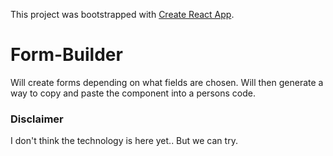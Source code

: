 This project was bootstrapped with [Create React App](https://github.com/facebookincubator/create-react-app).

# Form-Builder

Will create forms depending on what fields are chosen. Will then generate a way to copy and paste the component into a persons code.

### Disclaimer

I don't think the technology is here yet.. But we can try.